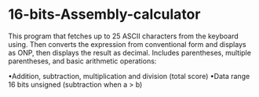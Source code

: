 # 16-bits-Assembly-calculator
This program that fetches up to 25 ASCII characters from the keyboard using. Then converts the expression from conventional form and displays as ONP, 
then displays the result as decimal.
Includes parentheses, multiple parentheses, and basic arithmetic operations:

•Addition, subtraction, multiplication and division (total score)
•Data range 16 bits unsigned (subtraction when a > b)
